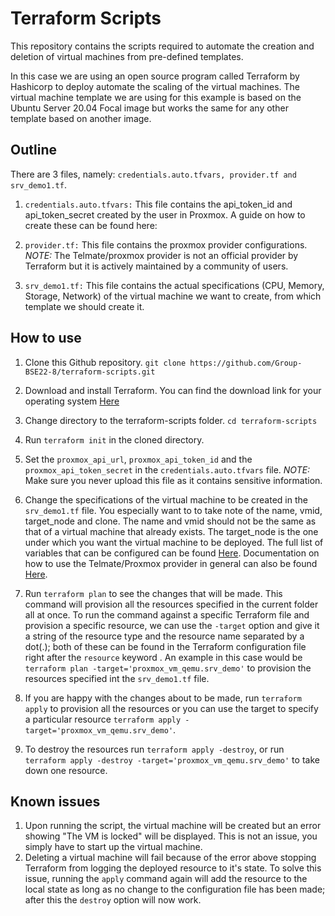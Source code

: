 # Terraform Scripts
This repository contains the scripts required to automate the creation and deletion of virtual machines from pre-defined templates.

In this case we are using an open source program called Terraform by Hashicorp to deploy automate the scaling of the virtual machines. The virtual machine template we are using for this example is based on the Ubuntu Server 20.04 Focal image but works the same for any other template based on another image.

## Outline
There are 3 files, namely: ```credentials.auto.tfvars, provider.tf and srv_demo1.tf```.

1. ```credentials.auto.tfvars:```
This file contains the api_token_id and api_token_secret created by the user in Proxmox. A guide on how to create these can be found here:

2. ```provider.tf:```
This file contains the proxmox provider configurations. 
*NOTE:* The Telmate/proxmox provider is not an official provider by Terraform but it is actively maintained by a community of users.

3. ```srv_demo1.tf:```
This file contains the actual specifications (CPU, Memory, Storage, Network) of the virtual machine we want to create, from which template we should create it.

## How to use
1. Clone this Github repository. ```git clone https://github.com/Group-BSE22-8/terraform-scripts.git```
2. Download and install Terraform. You can find the download link for your operating system [Here](https://www.terraform.io/downloads)
3. Change directory to the terraform-scripts folder. ```cd terraform-scripts```
4. Run ```terraform init``` in the cloned directory.
5. Set the ```proxmox_api_url```, ```proxmox_api_token_id``` and the ```proxmox_api_token_secret``` in the ```credentials.auto.tfvars``` file. 
*NOTE:* Make sure you never upload this file as it contains sensitive information.
6. Change the specifications of the virtual machine to be created in the ```srv_demo1.tf``` file. You especially want to to take note of the name, vmid, target_node and clone. The name and vmid should not be the same as that of a virtual machine that already exists. The target_node is the one under which you want the virtual machine to be deployed. The full list of variables that can be configured can be found [Here](https://github.com/Telmate/terraform-provider-proxmox/blob/master/docs/guides/cloud_init.md). Documentation on how to use the Telmate/Proxmox provider in general can also be found [Here](https://github.com/Telmate/terraform-provider-proxmox/tree/master/docs).

7. Run  ```terraform plan``` to see the changes that will be made. This command will provision all the resources specified in the current folder all at once. To run the command against a specific Terraform file and provision a specific resource, we can use the ```-target``` option and give it a string of the resource type and the resource name separated by a dot(.); both of these can be found in the Terraform configuration file right after the ````resource```` keyword . An example in this case would be ```terraform plan -target='proxmox_vm_qemu.srv_demo'``` to provision the resources specified int the ```srv_demo1.tf``` file.
8. If you are happy with the changes about to be made, run ```terraform apply``` to provision all the resources or you can use the target to specify a particular resource ```terraform apply -target='proxmox_vm_qemu.srv_demo'```.
9. To destroy the resources run ```terraform apply -destroy```, or run ```terraform apply -destroy -target='proxmox_vm_qemu.srv_demo'``` to take down one resource.

## Known issues
1. Upon running the script, the virtual machine will be created but an error showing "The VM is locked" will be displayed. This is not an issue, you simply have to start up the virtual machine.
2. Deleting a virtual machine will fail because of the error above stopping Terraform from logging the deployed resource to it's state. To solve this issue, running the ```apply``` command again will add the resource to the local state as long as no change to the configuration file has been made; after this the ```destroy``` option will now work.
